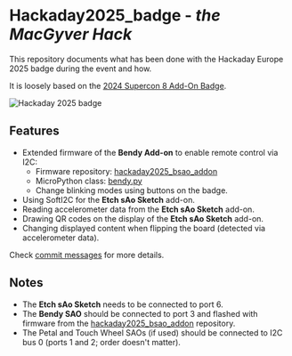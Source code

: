 # Hackaday2025_badge - *the MacGyver Hack*

This repository documents what has been done with the Hackaday Europe 2025 badge during the event and how.

It is loosely based on the [2024 Supercon 8 Add-On Badge](https://github.com/Hack-a-Day/2024-Supercon-8-Add-On-Badge).

![Hackaday 2025 badge](img/badge_1.png)

## Features

- Extended firmware of the **Bendy Add-on** to enable remote control via I2C:
  - Firmware repository: [hackaday2025_bsao_addon](https://github.com/bastlirna/hackaday2025_bsao_addon)
  - MicroPython class: [bendy.py](https://github.com/bastlirna/hackaday2025_badge/blob/main/filesystem/bendy.py)
  - Change blinking modes using buttons on the badge.
- Using SoftI2C for the **Etch sAo Sketch** add-on.
- Reading accelerometer data from the **Etch sAo Sketch** add-on.
- Drawing QR codes on the display of the **Etch sAo Sketch** add-on.
- Changing displayed content when flipping the board (detected via accelerometer data).

Check [commit messages](https://github.com/bastlirna/hackaday2025_badge/commits/main/) for more details.

## Notes

- The **Etch sAo Sketch** needs to be connected to port 6.
- The **Bendy SAO** should be connected to port 3 and flashed with firmware from the [hackaday2025_bsao_addon](https://github.com/bastlirna/hackaday2025_bsao_addon) repository.
- The Petal and Touch Wheel SAOs (if used) should be connected to I2C bus 0 (ports 1 and 2; order doesn't matter).
